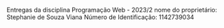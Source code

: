 Entregas da disciplina Programação Web - 2023/2
nome do proprietário: Stephanie de Souza Viana
Número de Identificação: 1142739034
